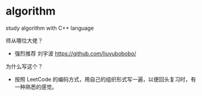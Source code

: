 # algorithm

study algorithm with C++ language

师从哪位大佬？
* 强烈推荐 刘宇波 https://github.com/liuyubobobo/


为什么写这个？
* 按照 LeetCode 的编码方式，用自己的组织形式写一遍，以便回头复习时，有一种熟悉的感觉。


